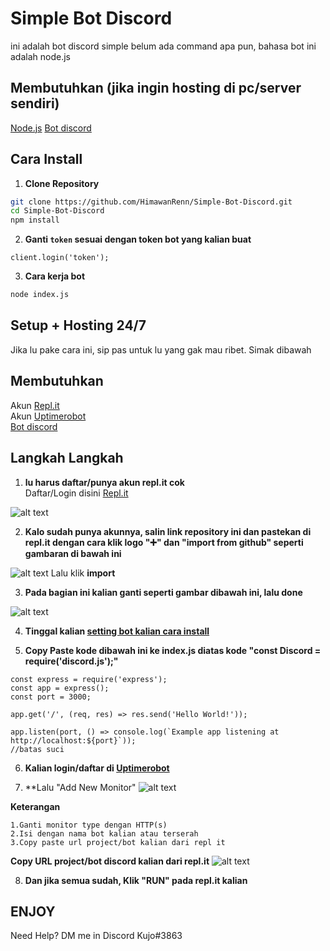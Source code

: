 # Simple Bot Discord
 ini adalah bot discord simple belum ada command apa pun, bahasa bot ini adalah node.js

## Membutuhkan (jika ingin hosting di pc/server sendiri)
<a href="https://nodejs.org/en/">Node.js</a>
<a href="https://discord.com/developers/applications">Bot discord</a>

## Cara Install

1. **Clone Repository**
```bash
git clone https://github.com/HimawanRenn/Simple-Bot-Discord.git
cd Simple-Bot-Discord
npm install
```

2. **Ganti ```token``` sesuai dengan token bot yang kalian buat**
```
client.login('token');
```

3. **Cara kerja bot**
```bash
node index.js
```

## Setup + Hosting 24/7
Jika lu pake cara ini, sip pas untuk lu yang gak mau ribet. Simak dibawah

## Membutuhkan
Akun <a href="https://repl.it/upgrade/ishafwana/">Repl.it</a>
<br>Akun <a href="https://uptimerobot.com/">Uptimerobot</a>
<br><a href="https://discord.com/developers/applications">Bot discord</a>

## Langkah Langkah

1. **lu harus daftar/punya akun repl.it cok**
<br>Daftar/Login disini <a href="https://repl.it/upgrade/ishafwana">Repl.it</a>

![alt text](https://i.imgur.com/0Asx6vl.png)


2. **Kalo sudah punya akunnya, salin link repository ini dan pastekan di repl.it dengan cara klik logo "➕" dan "import from github" seperti gambaran di bawah ini**

![alt text](https://i.imgur.com/HZxykmO.png)
Lalu klik **import**

3. **Pada bagian ini kalian ganti seperti gambar dibawah ini, lalu done**

![alt text](https://i.imgur.com/WlQnu5o.png)

4. **Tinggal kalian <a href="https://github.com/HimawanRenn/Simple-Bot-Discord#cara-install
">setting bot kalian cara install</a>**

5. **Copy Paste kode dibawah ini ke index.js diatas kode "const Discord = require('discord.js');"**
```
const express = require('express');
const app = express();
const port = 3000;

app.get('/', (req, res) => res.send('Hello World!'));

app.listen(port, () => console.log(`Example app listening at http://localhost:${port}`));
//batas suci
```

6. **Kalian login/daftar di <a href="https://uptimerobot.com/">Uptimerobot</a>**

7. **Lalu "Add New Monitor"
![alt text](https://i.imgur.com/Ox7KfxF.png)

**Keterangan**
```
1.Ganti monitor type dengan HTTP(s)
2.Isi dengan nama bot kalian atau terserah
3.Copy paste url project/bot kalian dari repl it
```
**Copy URL project/bot discord kalian dari repl.it**
![alt text](https://i.imgur.com/zhzMg5F.png)

8. **Dan jika semua sudah, Klik "RUN" pada repl.it kalian**

<h2>ENJOY</h2>
Need Help? DM me in Discord Kujo#3863
